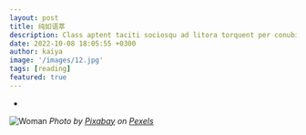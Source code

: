 ```yaml
---
layout: post
title: 纯如语萃
description: Class aptent taciti sociosqu ad litora torquent per conubia nostra, per inceptos himenaeos. Curabitur sodales ligula in libero. Sed dignissim lacinia nunc. Curabitur tortor. Pellentesque nibh. Aenean quam. In scelerisque sem at dolor. Maecenas mattis convallis tristique.
date: 2022-10-08 18:05:55 +0300
author: kaiya
image: '/images/12.jpg'
tags: [reading]
featured: true
---
```

* 
![Woman]({{site.baseurl}}/images/12-1.jpg)
*Photo by [Pixabay](https://www.pexels.com/photo/blue-sun-hat-33622/) on [Pexels](https://unsplash.com/)*

